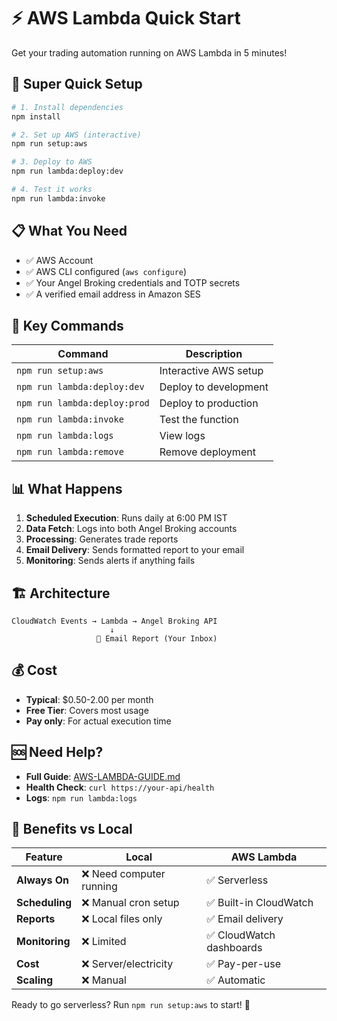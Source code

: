 # ⚡ AWS Lambda Quick Start

Get your trading automation running on AWS Lambda in 5 minutes!

## 🚀 Super Quick Setup

```bash
# 1. Install dependencies
npm install

# 2. Set up AWS (interactive)
npm run setup:aws

# 3. Deploy to AWS
npm run lambda:deploy:dev

# 4. Test it works
npm run lambda:invoke
```

## 📋 What You Need

- ✅ AWS Account
- ✅ AWS CLI configured (`aws configure`)
- ✅ Your Angel Broking credentials and TOTP secrets
- ✅ A verified email address in Amazon SES

## 🔧 Key Commands

| Command | Description |
|---------|-------------|
| `npm run setup:aws` | Interactive AWS setup |
| `npm run lambda:deploy:dev` | Deploy to development |
| `npm run lambda:deploy:prod` | Deploy to production |
| `npm run lambda:invoke` | Test the function |
| `npm run lambda:logs` | View logs |
| `npm run lambda:remove` | Remove deployment |

## 📊 What Happens

1. **Scheduled Execution**: Runs daily at 6:00 PM IST
2. **Data Fetch**: Logs into both Angel Broking accounts
3. **Processing**: Generates trade reports
4. **Email Delivery**: Sends formatted report to your email
5. **Monitoring**: Sends alerts if anything fails

## 🏗️ Architecture

```
CloudWatch Events → Lambda → Angel Broking API
                      ↓
                   📧 Email Report (Your Inbox)
```

## 💰 Cost

- **Typical**: $0.50-2.00 per month
- **Free Tier**: Covers most usage
- **Pay only**: For actual execution time

## 🆘 Need Help?

- **Full Guide**: [AWS-LAMBDA-GUIDE.md](AWS-LAMBDA-GUIDE.md)
- **Health Check**: `curl https://your-api/health`
- **Logs**: `npm run lambda:logs`

## 🎯 Benefits vs Local

| Feature | Local | AWS Lambda |
|---------|-------|------------|
| **Always On** | ❌ Need computer running | ✅ Serverless |
| **Scheduling** | ❌ Manual cron setup | ✅ Built-in CloudWatch |
| **Reports** | ❌ Local files only | ✅ Email delivery |
| **Monitoring** | ❌ Limited | ✅ CloudWatch dashboards |
| **Cost** | ❌ Server/electricity | ✅ Pay-per-use |
| **Scaling** | ❌ Manual | ✅ Automatic |

Ready to go serverless? Run `npm run setup:aws` to start! 🚀
